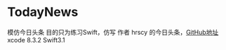 # TodayNews
模仿今日头条
目的只为练习Swift，仿写 作者 hrscy 的今日头条，[GitHub地址](https://github.com/hrscy)
xcode 8.3.2 Swift3.1
